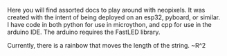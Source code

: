 Here you will find assorted docs to play around with neopixels. It was created with the intent of being deployed on an esp32, pyboard, or similar.  
I have code in both python for use in microython, and cpp for use in the arduino IDE.  The arduino requires the FastLED library.

Currently, there is a rainbow that moves the length of the string.
~R^2
